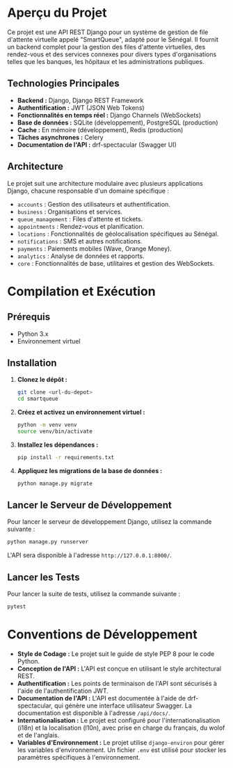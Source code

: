 # Aperçu du Projet

Ce projet est une API REST Django pour un système de gestion de file d'attente virtuelle appelé "SmartQueue", adapté pour le Sénégal. Il fournit un backend complet pour la gestion des files d'attente virtuelles, des rendez-vous et des services connexes pour divers types d'organisations telles que les banques, les hôpitaux et les administrations publiques.

## Technologies Principales

*   **Backend :** Django, Django REST Framework
*   **Authentification :** JWT (JSON Web Tokens)
*   **Fonctionnalités en temps réel :** Django Channels (WebSockets)
*   **Base de données :** SQLite (développement), PostgreSQL (production)
*   **Cache :** En mémoire (développement), Redis (production)
*   **Tâches asynchrones :** Celery
*   **Documentation de l'API :** drf-spectacular (Swagger UI)

## Architecture

Le projet suit une architecture modulaire avec plusieurs applications Django, chacune responsable d'un domaine spécifique :

*   `accounts` : Gestion des utilisateurs et authentification.
*   `business` : Organisations et services.
*   `queue_management` : Files d'attente et tickets.
*   `appointments` : Rendez-vous et planification.
*   `locations` : Fonctionnalités de géolocalisation spécifiques au Sénégal.
*   `notifications` : SMS et autres notifications.
*   `payments` : Paiements mobiles (Wave, Orange Money).
*   `analytics` : Analyse de données et rapports.
*   `core` : Fonctionnalités de base, utilitaires et gestion des WebSockets.

# Compilation et Exécution

## Prérequis

*   Python 3.x
*   Environnement virtuel

## Installation

1.  **Clonez le dépôt :**
    ```bash
    git clone <url-du-depot>
    cd smartqueue
    ```

2.  **Créez et activez un environnement virtuel :**
    ```bash
    python -m venv venv
    source venv/bin/activate
    ```

3.  **Installez les dépendances :**
    ```bash
    pip install -r requirements.txt
    ```

4.  **Appliquez les migrations de la base de données :**
    ```bash
    python manage.py migrate
    ```

## Lancer le Serveur de Développement

Pour lancer le serveur de développement Django, utilisez la commande suivante :

```bash
python manage.py runserver
```

L'API sera disponible à l'adresse `http://127.0.0.1:8000/`.

## Lancer les Tests

Pour lancer la suite de tests, utilisez la commande suivante :

```bash
pytest
```

# Conventions de Développement

*   **Style de Codage :** Le projet suit le guide de style PEP 8 pour le code Python.
*   **Conception de l'API :** L'API est conçue en utilisant le style architectural REST.
*   **Authentification :** Les points de terminaison de l'API sont sécurisés à l'aide de l'authentification JWT.
*   **Documentation de l'API :** L'API est documentée à l'aide de drf-spectacular, qui génère une interface utilisateur Swagger. La documentation est disponible à l'adresse `/api/docs/`.
*   **Internationalisation :** Le projet est configuré pour l'internationalisation (i18n) et la localisation (l10n), avec prise en charge du français, du wolof et de l'anglais.
*   **Variables d'Environnement :** Le projet utilise `django-environ` pour gérer les variables d'environnement. Un fichier `.env` est utilisé pour stocker les paramètres spécifiques à l'environnement.

